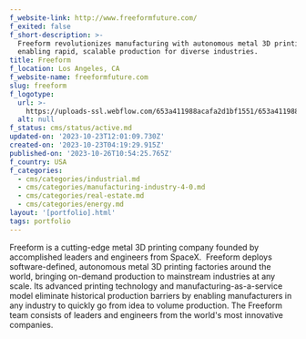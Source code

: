 ```yaml
---
f_website-link: http://www.freeformfuture.com/
f_exited: false
f_short-description: >-
  Freeform revolutionizes manufacturing with autonomous metal 3D printing,
  enabling rapid, scalable production for diverse industries.
title: Freeform
f_location: Los Angeles, CA
f_website-name: freeformfuture.com
slug: freeform
f_logotype:
  url: >-
    https://uploads-ssl.webflow.com/653a411988acafa2d1bf1551/653a411988acafa2d1bf161c_64f85d29168714f2132b53ca_freeform.png
  alt: null
f_status: cms/status/active.md
updated-on: '2023-10-23T12:01:09.730Z'
created-on: '2023-10-23T04:19:29.915Z'
published-on: '2023-10-26T10:54:25.765Z'
f_country: USA
f_categories:
  - cms/categories/industrial.md
  - cms/categories/manufacturing-industry-4-0.md
  - cms/categories/real-estate.md
  - cms/categories/energy.md
layout: '[portfolio].html'
tags: portfolio
---
```


Freeform is a cutting-edge metal 3D printing company founded by accomplished leaders and engineers from SpaceX.  Freeform deploys software-defined, autonomous metal 3D printing factories around the world, bringing on-demand production to mainstream industries at any scale. Its advanced printing technology and manufacturing-as-a-service model eliminate historical production barriers by enabling manufacturers in any industry to quickly go from idea to volume production. The Freeform team consists of leaders and engineers from the world's most innovative companies.
